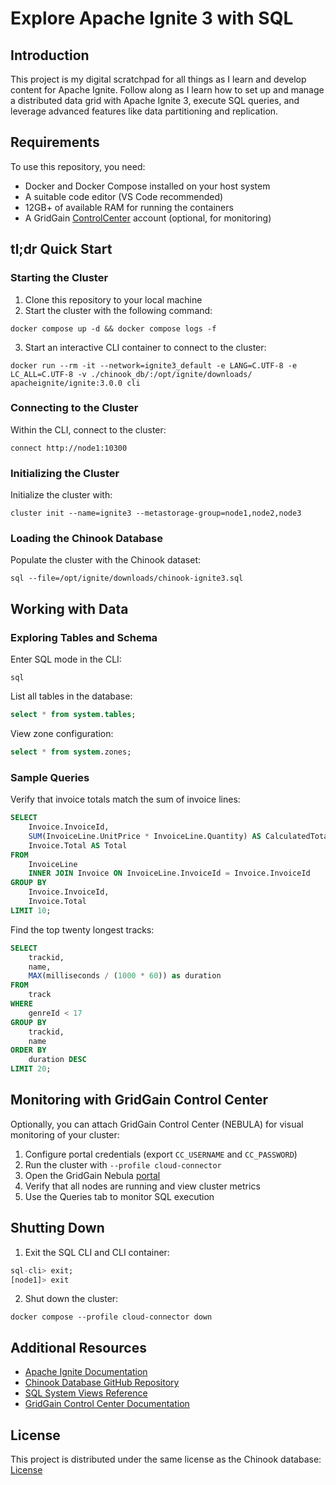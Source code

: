 # Explore Apache Ignite 3 with SQL

## Introduction

This project is my digital scratchpad for all things as I learn and develop content for Apache Ignite.  Follow along as I learn how to set up and manage a distributed data grid with Apache Ignite 3, execute SQL queries, and leverage advanced features like data partitioning and replication.

## Requirements

To use this repository, you need:

- Docker and Docker Compose installed on your host system
- A suitable code editor (VS Code recommended)
- 12GB+ of available RAM for running the containers
- A GridGain [ControlCenter](https://portal.gridgain.com) account (optional, for monitoring)

## tl;dr Quick Start

### Starting the Cluster

1. Clone this repository to your local machine
2. Start the cluster with the following command:

```shell
docker compose up -d && docker compose logs -f
```

3. Start an interactive CLI container to connect to the cluster:

```shell
docker run --rm -it --network=ignite3_default -e LANG=C.UTF-8 -e LC_ALL=C.UTF-8 -v ./chinook_db/:/opt/ignite/downloads/ apacheignite/ignite:3.0.0 cli
```

### Connecting to the Cluster

Within the CLI, connect to the cluster:

```shell
connect http://node1:10300
```

### Initializing the Cluster

Initialize the cluster with:

```shell
cluster init --name=ignite3 --metastorage-group=node1,node2,node3
```

### Loading the Chinook Database

Populate the cluster with the Chinook dataset:

```shell
sql --file=/opt/ignite/downloads/chinook-ignite3.sql
```

## Working with Data

### Exploring Tables and Schema

Enter SQL mode in the CLI:

```shell
sql
```

List all tables in the database:

```sql
select * from system.tables;
```

View zone configuration:

```sql
select * from system.zones;
```

### Sample Queries

Verify that invoice totals match the sum of invoice lines:

```sql
SELECT
    Invoice.InvoiceId,
    SUM(InvoiceLine.UnitPrice * InvoiceLine.Quantity) AS CalculatedTotal,
    Invoice.Total AS Total
FROM
    InvoiceLine
    INNER JOIN Invoice ON InvoiceLine.InvoiceId = Invoice.InvoiceId
GROUP BY
    Invoice.InvoiceId,
    Invoice.Total
LIMIT 10;
```

Find the top twenty longest tracks:

```sql
SELECT
    trackid,
    name,
    MAX(milliseconds / (1000 * 60)) as duration
FROM
    track
WHERE
    genreId < 17
GROUP BY
    trackid,
    name
ORDER BY
    duration DESC
LIMIT 20;
```

## Monitoring with GridGain Control Center

Optionally, you can attach GridGain Control Center (NEBULA) for visual monitoring of your cluster:

1. Configure portal credentials (export `CC_USERNAME` and `CC_PASSWORD`)
2. Run the cluster with `--profile cloud-connector`
3. Open the GridGain Nebula [portal](https://portal.gridgain.com/)
4. Verify that all nodes are running and view cluster metrics
5. Use the Queries tab to monitor SQL execution

## Shutting Down

1. Exit the SQL CLI and CLI container:

```sql
sql-cli> exit;
[node1]> exit
```

2. Shut down the cluster:

```shell
docker compose --profile cloud-connector down
```

## Additional Resources

- [Apache Ignite Documentation](https://ignite.apache.org/docs/ignite3/latest/)
- [Chinook Database GitHub Repository](https://github.com/lerocha/chinook-database)
- [SQL System Views Reference](https://ignite.apache.org/docs/ignite3/latest/developers-guide/sql/system-views)
- [GridGain Control Center Documentation](https://docs.gridgain.com/docs/control-center-overview)

## License

This project is distributed under the same license as the Chinook database: [License](https://github.com/lerocha/Chinook-database/blob/master/LICENSE.md)
